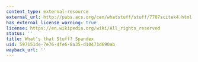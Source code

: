 ```yaml
---
content_type: external-resource
external_url: http://pubs.acs.org/cen/whatstuff/stuff/7707scitek4.html
has_external_license_warning: true
license: https://en.wikipedia.org/wiki/All_rights_reserved
status: ''
title: What's that Stuff? Spandex
uid: 597151de-7e76-4fe6-8a35-d10471d690ab
wayback_url: ''
---
```

